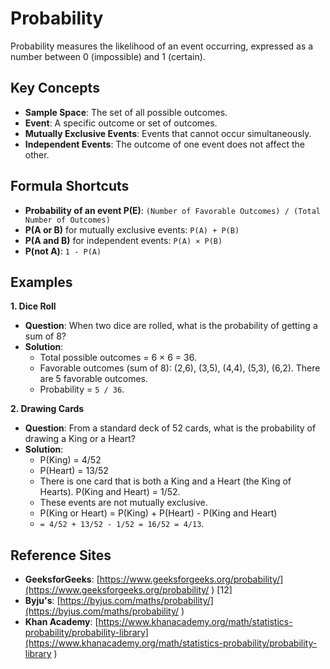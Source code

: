 # Probability

Probability measures the likelihood of an event occurring, expressed as a number between 0 (impossible) and 1 (certain).

## Key Concepts
*   **Sample Space**: The set of all possible outcomes.
*   **Event**: A specific outcome or set of outcomes.
*   **Mutually Exclusive Events**: Events that cannot occur simultaneously.
*   **Independent Events**: The outcome of one event does not affect the other.

## Formula Shortcuts
*   **Probability of an event P(E)**: `(Number of Favorable Outcomes) / (Total Number of Outcomes)`
*   **P(A or B)** for mutually exclusive events: `P(A) + P(B)`
*   **P(A and B)** for independent events: `P(A) × P(B)`
*   **P(not A)**: `1 - P(A)`

## Examples

**1. Dice Roll**
*   **Question**: When two dice are rolled, what is the probability of getting a sum of 8?
*   **Solution**:
    *   Total possible outcomes = 6 × 6 = 36.
    *   Favorable outcomes (sum of 8): (2,6), (3,5), (4,4), (5,3), (6,2). There are 5 favorable outcomes.
    *   Probability = `5 / 36`.

**2. Drawing Cards**
*   **Question**: From a standard deck of 52 cards, what is the probability of drawing a King or a Heart?
*   **Solution**:
    *   P(King) = 4/52
    *   P(Heart) = 13/52
    *   There is one card that is both a King and a Heart (the King of Hearts). P(King and Heart) = 1/52.
    *   These events are not mutually exclusive.
    *   P(King or Heart) = P(King) + P(Heart) - P(King and Heart)
    *   `= 4/52 + 13/52 - 1/52 = 16/52 = 4/13`.

## Reference Sites
*   **GeeksforGeeks**: [https://www.geeksforgeeks.org/probability/](https://www.geeksforgeeks.org/probability/ ) [12]
*   **Byju's**: [https://byjus.com/maths/probability/](https://byjus.com/maths/probability/ )
*   **Khan Academy**: [https://www.khanacademy.org/math/statistics-probability/probability-library](https://www.khanacademy.org/math/statistics-probability/probability-library )
